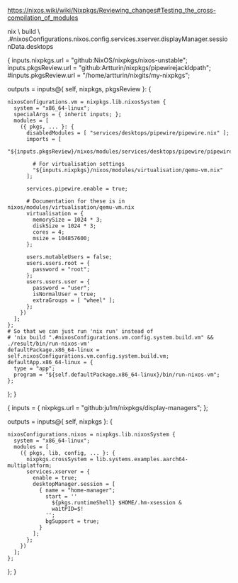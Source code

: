 


https://nixos.wiki/wiki/Nixpkgs/Reviewing_changes#Testing_the_cross-compilation_of_modules


nix \ 
build \ 
.#nixosConfigurations.nixos.config.services.xserver.displayManager.sessionData.desktops


{
  inputs.nixpkgs.url = "github:NixOS/nixpkgs/nixos-unstable";
  inputs.pkgsReview.url = "github:Artturin/nixpkgs/pipewirejackldpath";
  #inputs.pkgsReview.url = "/home/artturin/nixgits/my-nixpkgs";

  outputs = inputs@{ self, nixpkgs, pkgsReview }: {

    nixosConfigurations.vm = nixpkgs.lib.nixosSystem {
      system = "x86_64-linux";
      specialArgs = { inherit inputs; };
      modules = [
        ({ pkgs, ... }: {
          disabledModules = [ "services/desktops/pipewire/pipewire.nix" ];
          imports = [
            "${inputs.pkgsReview}/nixos/modules/services/desktops/pipewire/pipewire.nix"

            # For virtualisation settings
            "${inputs.nixpkgs}/nixos/modules/virtualisation/qemu-vm.nix"
          ];

          services.pipewire.enable = true;

          # Documentation for these is in nixos/modules/virtualisation/qemu-vm.nix
          virtualisation = {
            memorySize = 1024 * 3;
            diskSize = 1024 * 3;
            cores = 4;
            msize = 104857600;
          };

          users.mutableUsers = false;
          users.users.root = {
            password = "root";
          };
          users.users.user = {
            password = "user";
            isNormalUser = true;
            extraGroups = [ "wheel" ];
          };
        })
      ];
    };
    # So that we can just run 'nix run' instead of
    # 'nix build ".#nixosConfigurations.vm.config.system.build.vm" && ./result/bin/run-nixos-vm'
    defaultPackage.x86_64-linux = self.nixosConfigurations.vm.config.system.build.vm;
    defaultApp.x86_64-linux = {
      type = "app";
      program = "${self.defaultPackage.x86_64-linux}/bin/run-nixos-vm";
    };
  };
}


{
  inputs = {
    nixpkgs.url = "github:ju1m/nixpkgs/display-managers";
  };

  outputs = inputs@{ self, nixpkgs }: {

    nixosConfigurations.nixos = nixpkgs.lib.nixosSystem {
      system = "x86_64-linux";
      modules = [
        ({ pkgs, lib, config, ... }: {
          nixpkgs.crossSystem = lib.systems.examples.aarch64-multiplatform;
          services.xserver = {
            enable = true;
            desktopManager.session = [
              { name = "home-manager";
                start = ''
                  ${pkgs.runtimeShell} $HOME/.hm-xsession &
                  waitPID=$!
                '';
                bgSupport = true;
              }
            ];
          };
        })
      ];
    };
  };
}

